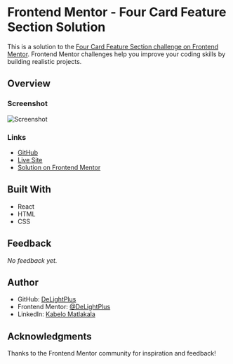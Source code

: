 # Frontend Mentor - Four Card Feature Section Solution

This is a solution to the [Four Card Feature Section challenge on Frontend Mentor](https://www.frontendmentor.io/challenges/four-card-feature-section). Frontend Mentor challenges help you improve your coding skills by building realistic projects.

## Overview

### Screenshot

![Screenshot](../../assets/previews/responsive-designs/four-cards-preview.jpg)

### Links

- [GitHub](https://github.com/DeLightPlus/DeLightPlus.github.io/tree/main/public/frontend-mentor-challenges/responsive_designs/four-card-feature-section)
- [Live Site](https://delightplus.github.io/frontend-mentor-challenges/responsive_designs/four-card-feature-section/index.html)
- [Solution on Frontend Mentor](https://www.frontendmentor.io/solutions/four-card-feature-section-with-html-and-css-_KykA9uQJG)

## Built With

- React
- HTML
- CSS

## Feedback

_No feedback yet._

## Author

- GitHub: [DeLightPlus](https://github.com/DeLightPlus)
- Frontend Mentor: [@DeLightPlus](https://www.frontendmentor.io/profile/DeLightPlus)
- LinkedIn: [Kabelo Matlakala](https://www.linkedin.com/in/kabelo-matlakala/)

## Acknowledgments

Thanks to the Frontend Mentor community for inspiration and feedback!
